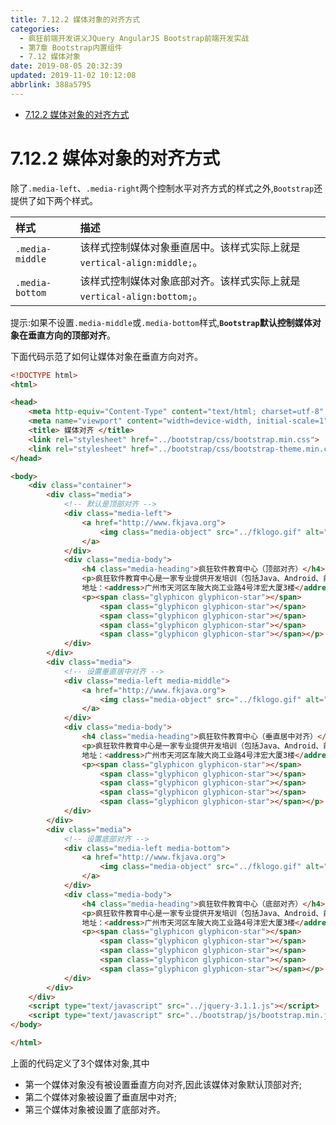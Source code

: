 ```yaml
---
title: 7.12.2 媒体对象的对齐方式
categories: 
  - 疯狂前端开发讲义JQuery AngularJS Bootstrap前端开发实战
  - 第7章 Bootstrap内置组件
  - 7.12 媒体对象
date: 2019-08-05 20:32:39
updated: 2019-11-02 10:12:08
abbrlink: 388a5795
---
```

<div id='my_toc'>

- [7.12.2 媒体对象的对齐方式](/JavaReadingNotes/388a5795/#7-12-2-媒体对象的对齐方式)

</div>
<!--more-->
<script>if (navigator.platform.toLowerCase() == 'win32'){document.getElementById('my_toc').style.display = 'none';}</script>

<!--end-->
<!--SSTStart-->
# 7.12.2 媒体对象的对齐方式 #
除了`.media-left`、`.media-right`两个控制水平对齐方式的样式之外,`Bootstrap`还提供了如下两个样式。

|样式|描述|
|:---|:---|
|`.media-middle`|该样式控制媒体对象垂直居中。该样式实际上就是`vertical-align:middle;`。|
|`.media-bottom`|该样式控制媒体对象底部对齐。该样式实际上就是`vertical-align:bottom;`。|

提示:如果不设置`.media-middle`或`.media-bottom`样式,**`Bootstrap`默认控制媒体对象在垂直方向的顶部对齐**。

下面代码示范了如何让媒体对象在垂直方向对齐。
```html
<!DOCTYPE html>
<html>

<head>
	<meta http-equiv="Content-Type" content="text/html; charset=utf-8" />
	<meta name="viewport" content="width=device-width, initial-scale=1">
	<title> 媒体对齐 </title>
	<link rel="stylesheet" href="../bootstrap/css/bootstrap.min.css">
	<link rel="stylesheet" href="../bootstrap/css/bootstrap-theme.min.css">
</head>

<body>
	<div class="container">
		<div class="media">
			<!-- 默认是顶部对齐 -->
			<div class="media-left">
				<a href="http://www.fkjava.org">
					<img class="media-object" src="../fklogo.gif" alt="疯狂软件">
				</a>
			</div>
			<div class="media-body">
				<h4 class="media-heading">疯狂软件教育中心（顶部对齐）</h4>
				<p>疯狂软件教育中心是一家专业提供开发培训（包括Java、Android、前端、iOS等课程）的培训机构。</p>
				地址：<address>广州市天河区车陂大岗工业路4号沣宏大厦3楼</address>
				<p><span class="glyphicon glyphicon-star"></span>
					<span class="glyphicon glyphicon-star"></span>
					<span class="glyphicon glyphicon-star"></span>
					<span class="glyphicon glyphicon-star"></span>
					<span class="glyphicon glyphicon-star"></span></p>
			</div>
		</div>
		<div class="media">
			<!-- 设置垂直居中对齐 -->
			<div class="media-left media-middle">
				<a href="http://www.fkjava.org">
					<img class="media-object" src="../fklogo.gif" alt="疯狂软件">
				</a>
			</div>
			<div class="media-body">
				<h4 class="media-heading">疯狂软件教育中心（垂直居中对齐）</h4>
				<p>疯狂软件教育中心是一家专业提供开发培训（包括Java、Android、前端、iOS等课程）的培训机构。</p>
				地址：<address>广州市天河区车陂大岗工业路4号沣宏大厦3楼</address>
				<p><span class="glyphicon glyphicon-star"></span>
					<span class="glyphicon glyphicon-star"></span>
					<span class="glyphicon glyphicon-star"></span>
					<span class="glyphicon glyphicon-star"></span>
					<span class="glyphicon glyphicon-star"></span></p>
			</div>
		</div>
		<div class="media">
			<!-- 设置底部对齐 -->
			<div class="media-left media-bottom">
				<a href="http://www.fkjava.org">
					<img class="media-object" src="../fklogo.gif" alt="疯狂软件">
				</a>
			</div>
			<div class="media-body">
				<h4 class="media-heading">疯狂软件教育中心（底部对齐）</h4>
				<p>疯狂软件教育中心是一家专业提供开发培训（包括Java、Android、前端、iOS等课程）的培训机构。</p>
				地址：<address>广州市天河区车陂大岗工业路4号沣宏大厦3楼</address>
				<p><span class="glyphicon glyphicon-star"></span>
					<span class="glyphicon glyphicon-star"></span>
					<span class="glyphicon glyphicon-star"></span>
					<span class="glyphicon glyphicon-star"></span>
					<span class="glyphicon glyphicon-star"></span></p>
			</div>
		</div>
	</div>
	<script type="text/javascript" src="../jquery-3.1.1.js"></script>
	<script type="text/javascript" src="../bootstrap/js/bootstrap.min.js"></script>
</body>

</html>
```
上面的代码定义了3个媒体对象,其中
- 第一个媒体对象没有被设置垂直方向对齐,因此该媒体对象默认顶部对齐;
- 第二个媒体对象被设置了垂直居中对齐;
- 第三个媒体对象被设置了底部对齐。

<!--SSTStop-->

